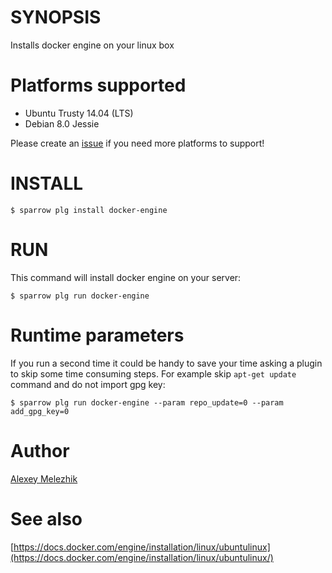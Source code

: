 # SYNOPSIS

Installs docker engine on your linux box

# Platforms supported

* Ubuntu Trusty 14.04 (LTS)
* Debian 8.0 Jessie 

Please create an [issue](https://github.com/melezhik/docker-engine/issues)  if you need more platforms to support!

# INSTALL

    $ sparrow plg install docker-engine

# RUN

This command will install docker engine on your server:

    $ sparrow plg run docker-engine

# Runtime parameters

If you run a second time it could be handy to save your time asking a plugin to skip some time consuming steps.
For example skip `apt-get update` command and do not import gpg key:

    $ sparrow plg run docker-engine --param repo_update=0 --param add_gpg_key=0

# Author

[Alexey Melezhik](mailto:melezhik@gmail.com)

# See also

[https://docs.docker.com/engine/installation/linux/ubuntulinux](https://docs.docker.com/engine/installation/linux/ubuntulinux/)
